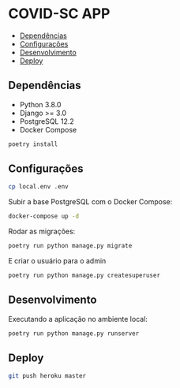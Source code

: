 # COVID-SC APP

- [Dependências](#dependências)
- [Configurações](#configurações)
- [Desenvolvimento](#desenvolvimento)
- [Deploy](#deploy)

## Dependências

- Python 3.8.0
- Django >= 3.0
- PostgreSQL 12.2
- Docker Compose

```sh
poetry install
```

## Configurações

```sh
cp local.env .env
```

Subir a base PostgreSQL com o Docker Compose:

```sh
docker-compose up -d
```

Rodar as migrações:

```sh
poetry run python manage.py migrate
```

E criar o usuário para o admin

```sh
poetry run python manage.py createsuperuser
```

## Desenvolvimento

Executando a aplicação no ambiente local:

```sh
poetry run python manage.py runserver
```

## Deploy

```sh
git push heroku master
```
